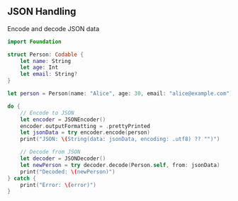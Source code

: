 <!-- METADATA
{
  "title": "Swift Json Handling",
  "tags": [
    "swift",
    "json"
  ],
  "language": "swift"
}
-->

## JSON Handling
Encode and decode JSON data
```swift
import Foundation

struct Person: Codable {
    let name: String
    let age: Int
    let email: String?
}

let person = Person(name: "Alice", age: 30, email: "alice@example.com")

do {
    // Encode to JSON
    let encoder = JSONEncoder()
    encoder.outputFormatting = .prettyPrinted
    let jsonData = try encoder.encode(person)
    print("JSON: \(String(data: jsonData, encoding: .utf8) ?? "")")

    // Decode from JSON
    let decoder = JSONDecoder()
    let newPerson = try decoder.decode(Person.self, from: jsonData)
    print("Decoded: \(newPerson)")
} catch {
    print("Error: \(error)")
}
```
